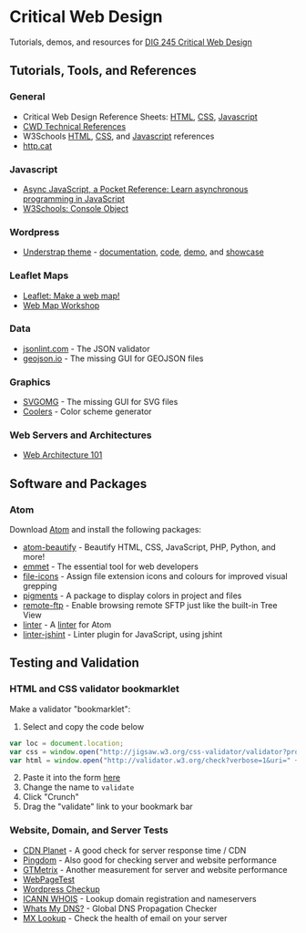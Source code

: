 # Critical Web Design

Tutorials, demos, and resources for [DIG 245 Critical Web Design](https://owenmundy.com/teaching/critical-web-design/)





## Tutorials, Tools, and References


### General

* Critical Web Design Reference Sheets: [HTML](reference-sheets/html.md), [CSS](reference-sheets/css.md), [Javascript](reference-sheets/javascript.md)
* [CWD Technical References](https://docs.google.com/presentation/d/1OVCMHMfB_0gYgTtv2iMK_aCktJtCSRp1aRvH3T1W0JU/edit?usp=sharing)
* W3Schools [HTML](https://www.w3schools.com/tags/default.asp), [CSS](https://www.w3schools.com/cssref/default.asp), and [Javascript](https://www.w3schools.com/jsref/default.asp) references
* [http.cat](https://http.cat/)


### Javascript

* [Async JavaScript, a Pocket Reference: Learn asynchronous programming in JavaScript](https://medium.com/@ajmeyghani/async-javascript-a-pocket-reference-2bb16ac40d21)
* [W3Schools: Console Object](https://www.w3schools.com/jsref/obj_console.asp)


### Wordpress

* [Understrap theme](https://understrap.com/) - [documentation](https://understrap.github.io/), [code](https://github.com/understrap/understrap), [demo](https://understrap.com/understrap/), and [showcase](https://github.com/understrap/understrap/issues/208)



### Leaflet Maps

* [Leaflet: Make a web map!](https://maptimeboston.github.io/leaflet-intro/)
* [Web Map Workshop](http://duspviz.mit.edu/web-map-workshop/)



### Data

* [jsonlint.com](https://jsonlint.com/) - The JSON validator
* [geojson.io](http://geojson.io/) - The missing GUI for GEOJSON files


### Graphics

* [SVGOMG](https://jakearchibald.github.io/svgomg/) - The missing GUI for SVG files
* [Coolers](https://coolors.co/) - Color scheme generator


### Web Servers and Architectures

* [Web Architecture 101](https://engineering.videoblocks.com/web-architecture-101-a3224e126947)





## Software and Packages


### Atom

Download [Atom](https://atom.io/) and install the following packages:

* [atom-beautify](https://atom.io/packages/atom-beautify) - Beautify HTML, CSS, JavaScript, PHP, Python, and more!
* [emmet](https://atom.io/packages/emmet) - The essential tool for web developers
* [file-icons](https://atom.io/packages/file-icons) - Assign file extension icons and colours for improved visual grepping
* [pigments](https://atom.io/packages/pigments) - A package to display colors in project and files
* [remote-ftp](https://atom.io/packages/remote-ftp) - Enable browsing remote SFTP just like the built-in Tree View 
* [linter](https://atom.io/packages/linter) - A [linter](https://en.wikipedia.org/wiki/Lint_(software)) for Atom 
* [linter-jshint](https://atom.io/packages/linter-jshint) - Linter plugin for JavaScript, using jshint







## Testing and Validation


### HTML and CSS validator bookmarklet

Make a validator "bookmarklet":

1. Select and copy the code below

```javascript
var loc = document.location;
var css = window.open("http://jigsaw.w3.org/css-validator/validator?profile=css3&warning=0&uri=" + loc, "css");
var html = window.open("http://validator.w3.org/check?verbose=1&uri=" + loc, "html");

```
2. Paste it into the form [here](http://ted.mielczarek.org/code/mozilla/bookmarklet.html)
3. Change the name to `validate`
4. Click "Crunch"
5. Drag the "validate" link to your bookmark bar

### Website, Domain, and Server Tests

* [CDN Planet](https://www.cdnplanet.com/) - A good check for server response time / CDN 
* [Pingdom](https://tools.pingdom.com/) - Also good for checking server and website performance
* [GTMetrix](https://gtmetrix.com/) - Another measurement for server and website performance
* [WebPageTest](https://www.webpagetest.org/)
* [Wordpress Checkup](https://premium.wpmudev.org/wp-checkup/)
* [ICANN WHOIS](https://whois.icann.org/en) - Lookup domain registration and nameservers
* [Whats My DNS?](https://www.whatsmydns.net/) - Global DNS Propagation Checker
* [MX Lookup](https://mxtoolbox.com/MXLookup.aspx) - Check the health of email on your server







